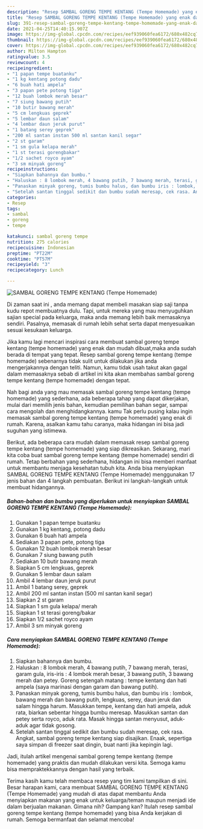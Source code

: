 ```yaml
---
description: "Resep SAMBAL GORENG TEMPE KENTANG (Tempe Homemade) yang enak dan Mudah Dibuat"
title: "Resep SAMBAL GORENG TEMPE KENTANG (Tempe Homemade) yang enak dan Mudah Dibuat"
slug: 391-resep-sambal-goreng-tempe-kentang-tempe-homemade-yang-enak-dan-mudah-dibuat
date: 2021-04-25T14:40:15.907Z
image: https://img-global.cpcdn.com/recipes/eef939060fea6172/680x482cq70/sambal-goreng-tempe-kentang-tempe-homemade-foto-resep-utama.jpg
thumbnail: https://img-global.cpcdn.com/recipes/eef939060fea6172/680x482cq70/sambal-goreng-tempe-kentang-tempe-homemade-foto-resep-utama.jpg
cover: https://img-global.cpcdn.com/recipes/eef939060fea6172/680x482cq70/sambal-goreng-tempe-kentang-tempe-homemade-foto-resep-utama.jpg
author: Milton Hampton
ratingvalue: 3.5
reviewcount: 4
recipeingredient:
- "1 papan tempe buatanku"
- "1 kg kentang potong dadu"
- "6 buah hati ampela"
- "3 papan pete potong tiga"
- "12 buah lombok merah besar"
- "7 siung bawang putih"
- "10 butir bawang merah"
- "5 cm lengkuas geprek"
- "5 lembar daun salam"
- "4 lembar daun jeruk purut"
- "1 batang serey geprek"
- "200 ml santan instan 500 ml santan kanil segar"
- "2 st garam"
- "1 sm gula kelapa merah"
- "1 st terasi gorengbakar"
- "1/2 sachet royco ayam"
- "3 sm minyak goreng"
recipeinstructions:
- "Siapkan bahannya dan bumbu."
- "Haluskan : 8 lombok merah, 4 bawang putih, 7 bawang merah, terasi, garam gula, iris-iris : 4 lombok merah besar, 3 bawang putih, 3 bawang merah dan petey. Goreng setengah matang : tempe kentang dan hati ampela (saya marinasi dengan garam dan bawang putih)."
- "Panaskan minyak goreng, tumis bumbu halus, dan bumbu iris : lombok, bawang merah dan bawang putih, lengkuas, serey, daun jeruk dan salam hingga harum. Masukkan tempe, kentang dan hati ampela, aduk rata, biarkan sebentar hingga bumbu meresap. Masukkan santan dan petey serta royco, aduk rata. Masak hingga santan menyusut, aduk-aduk agar tidak gosong."
- "Setelah santan tinggal sedikit dan bumbu sudah meresap, cek rasa. Angkat, sambal goreng tempe kentang siap disajikan. Enaak, sepertiga saya simpan di freezer saat dingin, buat nanti jika kepingin lagi."
categories:
- Resep
tags:
- sambal
- goreng
- tempe

katakunci: sambal goreng tempe 
nutrition: 275 calories
recipecuisine: Indonesian
preptime: "PT22M"
cooktime: "PT57M"
recipeyield: "3"
recipecategory: Lunch

---
```



![SAMBAL GORENG TEMPE KENTANG (Tempe Homemade)](https://img-global.cpcdn.com/recipes/eef939060fea6172/680x482cq70/sambal-goreng-tempe-kentang-tempe-homemade-foto-resep-utama.jpg)

Di zaman  saat ini , anda memang dapat membeli masakan siap saji tanpa kudu repot membuatnya dulu. Tapi, untuk mereka yang mau menyuguhkan sajian special pada keluarga, maka anda memang lebih baik memasaknya sendiri. Pasalnya, memasak di rumah lebih sehat serta dapat menyesuaikan sesuai kesukaan keluarga.

Jika kamu lagi mencari inspirasi cara membuat sambal goreng tempe kentang (tempe homemade) yang enak dan mudah dibuat,maka anda sudah berada di tempat yang tepat. Resep sambal goreng tempe kentang (tempe homemade)  sebenarnya tidak sulit untuk dilakukan jika anda mengerjakannya dengan teliti. Namun, kamu tidak usah takut akan gagal dalam memasaknya 
sebab di artikel ini kita akan membahas sambal goreng tempe kentang (tempe homemade) dengan tepat.  



Nah bagi anda yang mau memasak sambal goreng tempe kentang (tempe homemade) yang sederhana, ada beberapa tahap yang dapat dikerjakan, mulai dari memilih jenis bahan, kemudian pemilihan bahan segar, sampai cara mengolah dan menghidangkannya. kamu Tak perlu pusing kalau ingin memasak sambal goreng tempe kentang (tempe homemade) yang enak di rumah. Karena, asalkan kamu  tahu caranya, maka hidangan ini bisa jadi suguhan yang istimewa.

Berikut, ada beberapa cara mudah dalam memasak resep sambal goreng tempe kentang (tempe homemade) yang siap dikreasikan. Sekarang, mari kita coba buat sambal goreng tempe kentang (tempe homemade) sendiri di rumah. Tetap berbahan yang sederhana, hidangan ini bisa memberi manfaat untuk membantu menjaga kesehatan tubuh kita. Anda bisa menyiapkan SAMBAL GORENG TEMPE KENTANG (Tempe Homemade) menggunakan 17 jenis bahan dan 4 langkah pembuatan. Berikut ini langkah-langkah untuk membuat hidangannya.

<!--inarticleads1-->

##### Bahan-bahan dan bumbu yang diperlukan untuk menyiapkan SAMBAL GORENG TEMPE KENTANG (Tempe Homemade):

1. Gunakan 1 papan tempe buatanku
1. Gunakan 1 kg kentang, potong dadu
1. Gunakan 6 buah hati ampela
1. Sediakan 3 papan pete, potong tiga
1. Gunakan 12 buah lombok merah besar
1. Gunakan 7 siung bawang putih
1. Sediakan 10 butir bawang merah
1. Siapkan 5 cm lengkuas, geprek
1. Gunakan 5 lembar daun salam
1. Ambil 4 lembar daun jeruk purut
1. Ambil 1 batang serey, geprek
1. Ambil 200 ml santan instan (500 ml santan kanil segar)
1. Siapkan 2 st garam
1. Siapkan 1 sm gula kelapa/ merah
1. Siapkan 1 st terasi goreng/bakar
1. Siapkan 1/2 sachet royco ayam
1. Ambil 3 sm minyak goreng




<!--inarticleads2-->

##### Cara menyiapkan SAMBAL GORENG TEMPE KENTANG (Tempe Homemade):

1. Siapkan bahannya dan bumbu.
1. Haluskan : 8 lombok merah, 4 bawang putih, 7 bawang merah, terasi, garam gula, iris-iris : 4 lombok merah besar, 3 bawang putih, 3 bawang merah dan petey. Goreng setengah matang : tempe kentang dan hati ampela (saya marinasi dengan garam dan bawang putih).
1. Panaskan minyak goreng, tumis bumbu halus, dan bumbu iris : lombok, bawang merah dan bawang putih, lengkuas, serey, daun jeruk dan salam hingga harum. Masukkan tempe, kentang dan hati ampela, aduk rata, biarkan sebentar hingga bumbu meresap. Masukkan santan dan petey serta royco, aduk rata. Masak hingga santan menyusut, aduk-aduk agar tidak gosong.
1. Setelah santan tinggal sedikit dan bumbu sudah meresap, cek rasa. Angkat, sambal goreng tempe kentang siap disajikan. Enaak, sepertiga saya simpan di freezer saat dingin, buat nanti jika kepingin lagi.




Jadi, itulah artikel mengenai  sambal goreng tempe kentang (tempe homemade)  yang praktis dan mudah dilakukan versi kita. Semoga kamu bisa mempraktekkannya dengan hasil yang terbaik. 

Terima kasih kamu telah membaca resep yang tim kami tampilkan di sini. Besar harapan kami, cara membuat  SAMBAL GORENG TEMPE KENTANG (Tempe Homemade) yang mudah di atas dapat membantu Anda menyiapkan makanan yang enak untuk keluarga/teman maupun menjadi ide dalam berjualan makanan. Gimana nih? Gampang kan? Itulah resep sambal goreng tempe kentang (tempe homemade) yang bisa Anda kerjakan di rumah. Semoga bermanfaat dan selamat mencoba!

